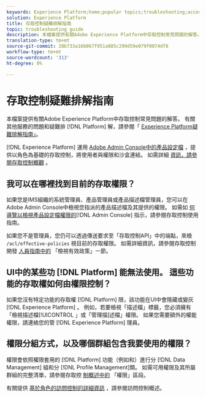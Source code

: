 ```yaml
---
keywords: Experience Platform;home;popular topics;troubleshooting;access control
solution: Experience Platform
title: 存取控制疑難排解指南
topic: troubleshooting guide
description: 本檔案提供有關Adobe Experience Platform中存取控制常見問題的解答。
translation-type: tm+mt
source-git-commit: 28b733a16b067f951a885c299d59e079f0074df8
workflow-type: tm+mt
source-wordcount: '313'
ht-degree: 0%

---
```



# 存取控制疑難排解指南

本檔案提供有關Adobe Experience Platform中存取控制常見問題的解答。 有關其他服務的問題和疑難排 [!DNL Platform] 解，請參閱「 [Experience Platform疑難排解指南」](../landing/troubleshooting.md)。

[!DNL Experience Platform] 運用 [Adobe Admin Console中的產品設定檔](http://adminconsole.adobe.com) ，提供以角色為基礎的存取控制，將使用者與權限和沙盒連結。  如需詳細 [資訊，請參閱存取控制概觀](home.md) 。

## 我可以在哪裡找到目前的存取權限？

如果您是IMS組織的系統管理員、產品管理員或產品描述檔管理員，您可以在Adobe Admin Console中檢視您指派的產品描述檔及其提供的權限。 如需如 [何導覽以檢視產品設定檔權限的](./ui/overview.md)[!DNL Admin Console] 指示，請參閱存取控制使用指南。

如果您不是管理員，您仍可以透過傳送要求至「存取控制API」中的端點，來檢 `/acl/effective-policies` 視目前的存取權限。 如需詳細資訊，請參閱存取控制開發 [人員指南中的](./api/effective-policies.md) 「檢視有效政策」一節。

## UI中的某些功 [!DNL Platform] 能無法使用。 這些功能的存取權如何由權限控制？

如果您沒有特定功能的存取權 [!DNL Platform] 限，該功能在UI中會隱藏或變灰 [!DNL Experience Platform] 。 例如，若要檢視「描述檔」標籤，您必須擁有「檢視描述檔[!UICONTROL 」或「管理描]述檔」權限。 如果您需要額外的權能權限，請連絡您的管 [!DNL Experience Platform] 理員。

## 權限分組方式，以及哪個群組包含我要使用的權限？

權限會依照權限套用的 [!DNL Platform] 功能（例如和）進行分 [!DNL Data Management] 組和分 [!DNL Profile Management]類。 如需可用權限及其所屬群組的完整清單，請參閱存取控 [制概述中的](home.md#permissions) 「權限」區段。

有關提供 [基於角色的訪問控制的詳細資訊](home.md) ，請參閱訪問控制概述。